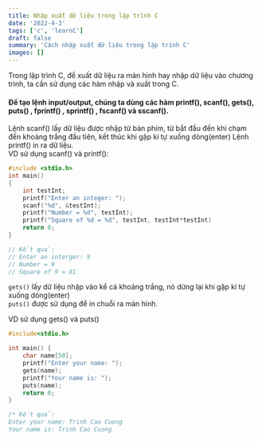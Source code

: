 ```yaml
---
title: Nhập xuất dữ liệu trong lập trình C
date: '2022-4-3'
tags: ['c', 'learnC']
draft: false
summary: 'Cách nhập xuất dữ liệu trong lập trình C'
images: []
---
```


Trong lập trình C, để xuất dữ liệu ra màn hình hay nhập dữ liệu vào chương trình, ta cần sử dụng các hàm nhập và xuất trong C.

#### Để tạo lệnh input/output, chúng ta dùng các hàm printf(), scanf(), gets(), puts() , fprintf() , sprintf() , fscanf() và sscanf().

Lệnh scanf() lấy dữ liệu được nhập từ bàn phím, từ bắt đầu đến khi chạm đến khoảng trắng đầu tiên, kết thúc khi gặp kí tự xuống dòng(enter)
Lệnh printf() in ra dữ liệu.  
VD sử dụng scanf() và printf():

```c
#include <stdio.h>
int main()
{
    int testInt;
    printf("Enter an integer: ");
    scanf("%d", &testInt);
    printf("Number = %d", testInt);
    printf("Square of %d = %d", testInt, testInt*testInt)
    return 0;
}

// Kết quả:
// Enter an interger: 9
// Number = 9
// Square of 9 = 81
```

`gets()` lấy dữ liệu nhập vào kể cả khoảng trắng, nó dừng lại khi gặp kí tự xuống dòng(enter) <br/>
`puts()` được sử dụng để in chuỗi ra màn hình.

VD sử dụng gets() và puts()

```c
#include<stdio.h>

int main() {
    char name[50];
    printf("Enter your name: ");
    gets(name);
    printf("Your name is: ");
    puts(name);
    return 0;
}

/* Kết quả:
Enter your name: Trinh Cao Cuong
Your name is: Trinh Cao Cuong
```
